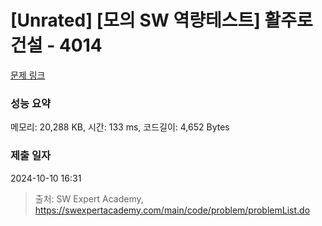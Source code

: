 # [Unrated] [모의 SW 역량테스트] 활주로 건설 - 4014 

[문제 링크](https://swexpertacademy.com/main/code/problem/problemDetail.do?contestProbId=AWIeW7FakkUDFAVH) 

### 성능 요약

메모리: 20,288 KB, 시간: 133 ms, 코드길이: 4,652 Bytes

### 제출 일자

2024-10-10 16:31



> 출처: SW Expert Academy, https://swexpertacademy.com/main/code/problem/problemList.do